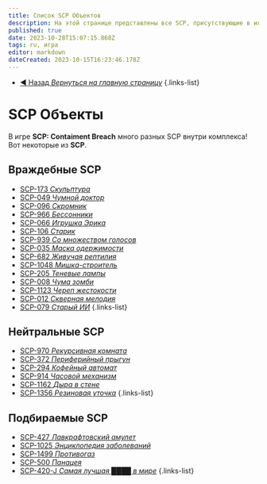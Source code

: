```yaml
---
title: Список SCP Объектов
description: На этой странице представлены все SCP, присутствующие в игре на данный момент
published: true
date: 2023-10-28T15:07:15.868Z
tags: ru, игра
editor: markdown
dateCreated: 2023-10-15T16:23:46.178Z
---
```


- [:arrow_backward: Назад *Вернуться на главную страницу*](/ru/home#одиночная-игракооператив)
{.links-list}
# SCP Объекты
В игре **SCP: Contaiment Breach** много разных SCP внутри комплекса! Вот некоторые из **SCP**.

## Враждебные SCP
- [SCP-173 *Скульптура* ](/ru/game/scps/173)
- [SCP-049 *Чумной доктор* ](/ru/game/scps/049)
- [SCP-096 *Скромник* ](/ru/game/scps/096)
- [SCP-966 *Бессонники*](/ru/game/scps/966)
- [SCP-066 *Игрушка Эрика*](/ru/game/scps/066)
- [SCP-106 *Старик* ](/ru/game/scps/106)
- [SCP-939 *Со множеством голосов*](/ru/game/scps/939)
- [SCP-035 *Маска одержимости*](/ru/game/scps/035)
- [SCP-682 *Живучая рептилия*](/ru/game/scps/682)
- [SCP-1048 *Мишка-строитель*](/ru/game/scps/1048)
- [SCP-205 *Теневые лампы*](/ru/game/scps/205)
- [SCP-008 *Чума зомби*](/ru/game/scps/008)
- [SCP-1123 *Череп жестокости*](/ru/game/scps/1123)
- [SCP-012 *Скверная мелодия*](/ru/game/scps/012)
- [SCP-079 *Старый ИИ*](/ru/game/scps/079)
{.links-list} 

## Нейтральные SCP
- [SCP-970 *Рекурсивная комната*](/ru/game/scps/970)
- [SCP-372 *Периферийный прыгун*](/ru/game/scps/372)
- [SCP-294 *Кофейный автомат*](/ru/game/scps/294)
- [SCP-914 *Часовой механизм*](/ru/game/scps/914)
- [SCP-1162 *Дыра в стене*](/ru/game/scps/1162)
- [SCP-1356 *Резиновая уточка*](/ru/game/scps/ducks)
{.links-list}

## Подбираемые SCP
- [SCP-427 *Лавкрафтовский амулет*](/ru/game/scps/427)
- [SCP-1025 *Энциклопедия заболеваний*](/ru/game/scps/1025)
- [SCP-1499 *Противогаз*](/ru/game/scps/1499)
- [SCP-500 *Панацея*](/ru/game/scps/500)
- [SCP-420-J *Самая лучшая ████ в мире*](/ru/game/scps/420-j)
{.links-list}